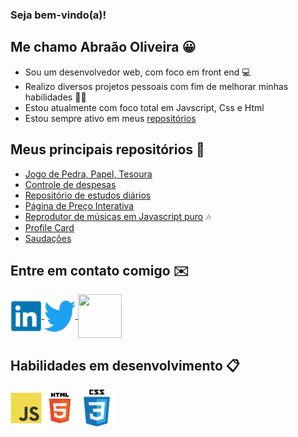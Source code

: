 ### Seja bem-vindo(a)!

## Me chamo Abraão Oliveira :grinning:

- Sou um desenvolvedor web, com foco em front end :computer:
- Realizo diversos projetos pessoais com fim de melhorar minhas habilidades :man_technologist:
- Estou atualmente com foco total em Javscript, Css e Html
- Estou sempre ativo em meus <a href="https://github.com/Abraao2501?tab=repositories">repositórios</a>

## Meus principais repositórios 📁
- <a href="https://github.com/Abraao2501/rock-paper-scissors-master">Jogo de Pedra, Papel, Tesoura</a>
- <a href="https://controle-de-despesas.vercel.app/">Controle de despesas</a> 
- <a href="https://github.com/Abraao2501/Every-day-a-new-learning">Repositório de estudos diários</a> 
- <a href="https://github.com/Abraao2501/Interactive-pricing-component">Página de Preço Interativa</a>
- <a href="https://github.com/Abraao2501/Play_Indie">Reprodutor de músicas em Javascript puro</a> :notes:
- <a href="https://github.com/Abraao2501/Profile-Card-Component-Main">Profile Card</a>
- <a href="https://github.com/Abraao2501/Greetings">Saudações</a>

## Entre em contato comigo :envelope:
<a href="https://www.linkedin.com/in/abra%C3%A3o-veras-9b62571b9/">
    <img src="https://raw.githubusercontent.com/devicons/devicon/master/icons/linkedin/linkedin-original.svg" width="50" height="50" align="center">
</a>
<a href="https://twitter.com/Abraao2501">
    <img src="https://raw.githubusercontent.com/devicons/devicon/master/icons/twitter/twitter-original.svg" width="50" height="50" align="center">
</a>
<a href="https://www.instagram.com/abraao_veras_04/">
  <img src="https://img.icons8.com/fluent/48/000000/instagram-new.png" width="70" height="70" align="center"/>
</a>

## Habilidades em desenvolvimento :clipboard:
<img src="https://raw.githubusercontent.com/devicons/devicon/master/icons/javascript/javascript-original.svg" width="50" height="50" align="center" width="50" height="50" align="center" width="50" height="50" align="center"> <img src="https://raw.githubusercontent.com/devicons/devicon/master/icons/html5/html5-original-wordmark.svg" width="50" height="50" align="center" width="60" height="60" align="center"> <img src="https://raw.githubusercontent.com/devicons/devicon/master/icons/css3/css3-original-wordmark.svg" width="60" height="60" align="center">


